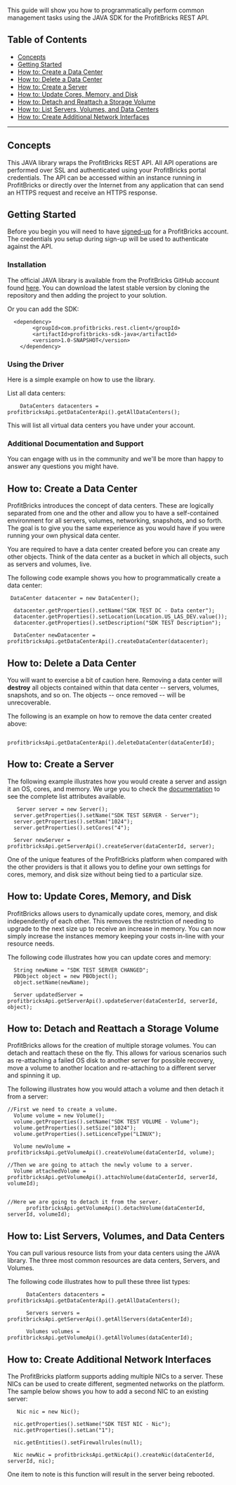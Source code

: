 This guide will show you how to programmatically perform common management tasks using the JAVA SDK for the ProfitBricks REST API.

## Table of Contents

* [Concepts](#Concepts)
* [Getting Started](#GettingStarted)
* [How to: Create a Data Center](#CreateDataCenter)
* [How to: Delete a Data Center](#DeleteDataCenter)
* [How to: Create a Server](#CreateServer)
* [How to: Update Cores, Memory, and Disk](#UpdateCoresMemoryDisk)
* [How to: Detach and Reattach a Storage Volume](#DetachReattachStorageVolume)
* [How to: List Servers, Volumes, and Data Centers](#ListServersVolumesDataCenters)
* [How to: Create Additional Network Interfaces](#CreateNic)

--------------

## <a name="Concepts"></a>Concepts

This JAVA library wraps the ProfitBricks REST API. All API operations are performed over SSL and authenticated using your ProfitBricks portal credentials. The API can be accessed within an instance running in ProfitBricks or directly over the Internet from any application that can send an HTTPS request and receive an HTTPS response. 

## <a name="GettingStarted"></a>Getting Started

Before you begin you will need to have [signed-up](https://www.profitbricks.com/signup) for a ProfitBricks account. The credentials you setup during sign-up will be used to authenticate against the API.


### Installation

The official JAVA library is available from the ProfitBricks GitHub account found [here](https://github.com/profitbricks/profitbricks-sdk-java). You can download the latest stable version by cloning the repository and then adding the project to your solution.
	
Or you can add the SDK:

	  <dependency>
            <groupId>com.profitbricks.rest.client</groupId>
            <artifactId>profitbricks-sdk-java</artifactId>
            <version>1.0-SNAPSHOT</version>
        </dependency>


### Using the Driver

Here is a simple example on how to use the library.

List all data centers: 

        DataCenters datacenters = profitbricksApi.getDataCenterApi().getAllDataCenters();

    
This will list all virtual data centers you have under your account.

### Additional Documentation and Support

You can engage with us in the community and we'll be more than happy to answer any questions you might have. 

## <a name="CreateDataCenter"> </a>How to: Create a Data Center

ProfitBricks introduces the concept of data centers. These are logically separated from one and the other and allow you to have a self-contained environment for all servers, volumes, networking, snapshots, and so forth. The goal is to give you the same experience as you would have if you were running your own physical data center.

You are required to have a data center created before you can create any other objects. Think of the data center as a bucket in which all objects, such as servers and volumes, live. 

The following code example shows you how to programmatically create a data center: 

	 DataCenter datacenter = new DataCenter();

      datacenter.getProperties().setName("SDK TEST DC - Data center");
      datacenter.getProperties().setLocation(Location.US_LAS_DEV.value());
      datacenter.getProperties().setDescription("SDK TEST Description");

      DataCenter newDatacenter = profitbricksApi.getDataCenterApi().createDataCenter(datacenter);

## <a name="DeleteDataCenter"></a>How to: Delete a Data Center

You will want to exercise a bit of caution here. Removing a data center will **destroy** all objects contained within that data center -- servers, volumes, snapshots, and so on. The objects -- once removed -- will be unrecoverable. 

The following is an example on how to remove the data center created above:

          profitbricksApi.getDataCenterApi().deleteDataCenter(dataCenterId);


## <a name="CreateServer"></a>How to: Create a Server

The following example illustrates how you would create a server and assign it an OS, cores, and memory. We urge you to check the [documentation](https://devops.profitbricks.com/api/soap/) to see the complete list attributes available.

	   Server server = new Server();
      server.getProperties().setName("SDK TEST SERVER - Server");
      server.getProperties().setRam("1024");
      server.getProperties().setCores("4");

      Server newServer = profitbricksApi.getServerApi().createServer(dataCenterId, server);

One of the unique features of the ProfitBricks platform when compared with the other providers is that it allows you to define your own settings for cores, memory, and disk size without being tied to a particular size.  

## <a name="UpdateServer"></a>How to: Update Cores, Memory, and Disk

ProfitBricks allows users to dynamically update cores, memory, and disk independently of each other. This removes the restriction of needing to upgrade to the next size up to receive an increase in memory. You can now simply increase the instances memory keeping your costs in-line with your resource needs. 

The following code illustrates how you can update cores and memory: 

	  String newName = "SDK TEST SERVER CHANGED";
      PBObject object = new PBObject();
      object.setName(newName);

      Server updatedServer = profitbricksApi.getServerApi().updateServer(dataCenterId, serverId, object);

## <a name="DetachReattachStorageVolume"></a>How to: Detach and Reattach a Storage Volume

ProfitBricks allows for the creation of multiple storage volumes. You can detach and reattach these on the fly. This allows for various scenarios such as re-attaching a failed OS disk to another server for possible recovery, move a volume to another location and re-attaching to a different server and spinning it up. 

The following illustrates how you would attach a volume and then detach it from a server:

	//First we need to create a volume.
	  Volume volume = new Volume();
	  volume.getProperties().setName("SDK TEST VOLUME - Volume");
	  volume.getProperties().setSize("1024");
	  volume.getProperties().setLicenceType("LINUX");
	
	  Volume newVolume = profitbricksApi.getVolumeApi().createVolume(dataCenterId, volume);

	//Then we are going to attach the newly volume to a server.
      Volume attachedVolume = profitbricksApi.getVolumeApi().attachVolume(dataCenterId, serverId, volumeId);


	//Here we are going to detach it from the server.
	      profitbricksApi.getVolumeApi().detachVolume(dataCenterId, serverId, volumeId);


## <a name="ListServersVolumesDataCenters"></a>How to: List Servers, Volumes, and Data Centers

You can pull various resource lists from your data centers using the JAVA library. The three most common resources are data centers, Servers, and Volumes.

The following code illustrates how to pull these three list types: 

	      DataCenters datacenters = profitbricksApi.getDataCenterApi().getAllDataCenters();

	      Servers servers = profitbricksApi.getServerApi().getAllServers(dataCenterId);

	      Volumes volumes = profitbricksApi.getVolumeApi().getAllVolumes(dataCenterId);


## <a name="CreateNic"></a>How to: Create Additional Network Interfaces

The ProfitBricks platform supports adding multiple NICs to a server. These NICs can be used to create different, segmented networks on the platform.
The sample below shows you how to add a second NIC to an existing server: 

	   Nic nic = new Nic();

      nic.getProperties().setName("SDK TEST NIC - Nic");
      nic.getProperties().setLan("1");

      nic.getEntities().setFirewallrules(null);

      Nic newNic = profitbricksApi.getNicApi().createNic(dataCenterId, serverId, nic);

One item to note is this function will result in the server being rebooted. 
